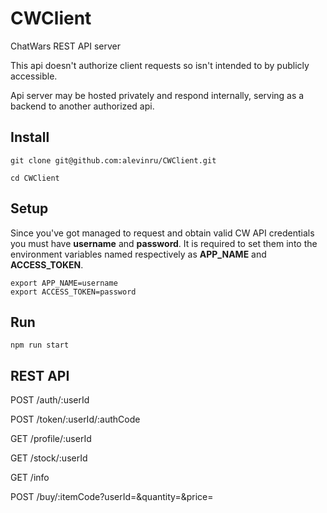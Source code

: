 # CWClient

ChatWars REST API server

This api doesn't authorize client requests so isn't intended to by publicly accessible.

Api server may be hosted privately and respond internally, serving as a backend to another authorized api.

## Install

```Shell
git clone git@github.com:alevinru/CWClient.git

cd CWClient
```

## Setup

Since you've got managed to request and obtain valid CW API credentials you must have **username** and **password**.
It is required to set them into the environment variables named respectively as **APP_NAME** and **ACCESS_TOKEN**.

```Shell
export APP_NAME=username
export ACCESS_TOKEN=password
```

## Run

```Shell
npm run start
```

## REST API

POST /auth/:userId

POST /token/:userId/:authCode

GET /profile/:userId

GET /stock/:userId

GET /info

POST /buy/:itemCode?userId=&quantity=&price=
